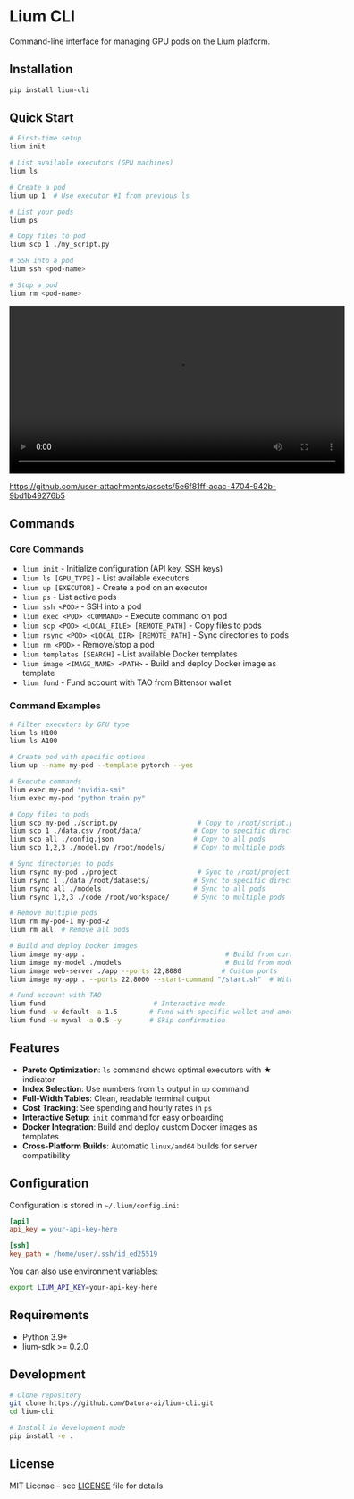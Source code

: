 # Lium CLI

Command-line interface for managing GPU pods on the Lium platform.

## Installation

```bash
pip install lium-cli
```

## Quick Start

```bash
# First-time setup
lium init

# List available executors (GPU machines)
lium ls

# Create a pod
lium up 1  # Use executor #1 from previous ls

# List your pods
lium ps

# Copy files to pod
lium scp 1 ./my_script.py

# SSH into a pod
lium ssh <pod-name>

# Stop a pod
lium rm <pod-name>
```
 <video width="600" controls>
    <source src="https://github.com/user-attachments/assets/5e6f81ff-acac-4704-942b-9bd1b49276b5" type="video/mp4">
    Your browser does not support the video tag.
  </video>
  
https://github.com/user-attachments/assets/5e6f81ff-acac-4704-942b-9bd1b49276b5

## Commands

### Core Commands

- `lium init` - Initialize configuration (API key, SSH keys)
- `lium ls [GPU_TYPE]` - List available executors
- `lium up [EXECUTOR]` - Create a pod on an executor
- `lium ps` - List active pods
- `lium ssh <POD>` - SSH into a pod
- `lium exec <POD> <COMMAND>` - Execute command on pod
- `lium scp <POD> <LOCAL_FILE> [REMOTE_PATH]` - Copy files to pods
- `lium rsync <POD> <LOCAL_DIR> [REMOTE_PATH]` - Sync directories to pods
- `lium rm <POD>` - Remove/stop a pod
- `lium templates [SEARCH]` - List available Docker templates
- `lium image <IMAGE_NAME> <PATH>` - Build and deploy Docker image as template
- `lium fund` - Fund account with TAO from Bittensor wallet

### Command Examples

```bash
# Filter executors by GPU type
lium ls H100
lium ls A100

# Create pod with specific options
lium up --name my-pod --template pytorch --yes

# Execute commands
lium exec my-pod "nvidia-smi"
lium exec my-pod "python train.py"

# Copy files to pods
lium scp my-pod ./script.py                    # Copy to /root/script.py
lium scp 1 ./data.csv /root/data/             # Copy to specific directory
lium scp all ./config.json                    # Copy to all pods
lium scp 1,2,3 ./model.py /root/models/       # Copy to multiple pods

# Sync directories to pods
lium rsync my-pod ./project                    # Sync to /root/project
lium rsync 1 ./data /root/datasets/           # Sync to specific directory
lium rsync all ./models                       # Sync to all pods
lium rsync 1,2,3 ./code /root/workspace/      # Sync to multiple pods

# Remove multiple pods
lium rm my-pod-1 my-pod-2
lium rm all  # Remove all pods

# Build and deploy Docker images
lium image my-app .                                   # Build from current directory
lium image my-model ./models                          # Build from models directory  
lium image web-server ./app --ports 22,8080          # Custom ports
lium image my-app . --ports 22,8000 --start-command "/start.sh"  # With start command

# Fund account with TAO
lium fund                           # Interactive mode
lium fund -w default -a 1.5        # Fund with specific wallet and amount
lium fund -w mywal -a 0.5 -y       # Skip confirmation
```

## Features

- **Pareto Optimization**: `ls` command shows optimal executors with ★ indicator
- **Index Selection**: Use numbers from `ls` output in `up` command
- **Full-Width Tables**: Clean, readable terminal output
- **Cost Tracking**: See spending and hourly rates in `ps`
- **Interactive Setup**: `init` command for easy onboarding
- **Docker Integration**: Build and deploy custom Docker images as templates
- **Cross-Platform Builds**: Automatic `linux/amd64` builds for server compatibility

## Configuration

Configuration is stored in `~/.lium/config.ini`:

```ini
[api]
api_key = your-api-key-here

[ssh]
key_path = /home/user/.ssh/id_ed25519
```

You can also use environment variables:
```bash
export LIUM_API_KEY=your-api-key-here
```

## Requirements

- Python 3.9+
- lium-sdk >= 0.2.0

## Development

```bash
# Clone repository
git clone https://github.com/Datura-ai/lium-cli.git
cd lium-cli

# Install in development mode
pip install -e .
```

## License

MIT License - see [LICENSE](LICENSE) file for details.
